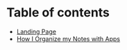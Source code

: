 # Table of contents

* [Landing Page](README.md)
* [How I Organize my Notes with Apps](how-i-organize-my-notes-with-apps.md)

